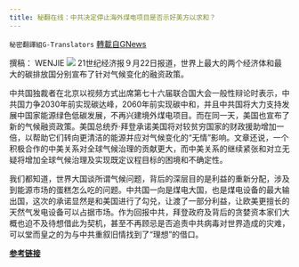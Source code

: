 ```yaml
---
title: 秘翻在线：中共决定停止海外煤电项目是否示好美方以求和？
---
```

`秘密翻譯組G-Translators` [轉載自GNews](https://gnews.org/zh-hans/1548277/)

撰稿： WENJIE
![](https://assets.gnews.org/wp-content/uploads/2021/09/Screenshot-2021-09-23-014334.jpg)
21世纪经济报９月22日报道，世界上最大的两个经济体和最大的碳排放国分别宣布了针对气候变化的融资政策。

中共国独裁者在北京以视频方式出席第七十六届联合国大会一般性辩论时表示，中共国力争2030年前实现碳达峰，2060年前实现碳中和，并且中共国将大力支持发展中国家能源绿色低碳发展，不再兴建境外煤电项目。而在同一天，美国也宣布了新的气候融资政策。美国总统乔·拜登承诺美国将对较贫穷国家的财政援助增加一倍，以帮助它们转向更清洁的能源并应对气候变化的“无情”影响。文章还说，一个积极合作的中美关系对全球气候治理的贡献更大，而中美关系的继续紧张和对立无疑将增加全球气候治理及实现既定议程目标的困境和不确定性。

我们都知道，世界大国谈所谓气候问题，背后的深层目的是利益的重新分配，涉及到能源市场的蛋糕怎么吃的问题。中共国一向是煤电大国，也是煤电设备的最大输出国，这次的承诺显然是和美国进行了勾兑，让渡了一部分利益，让欧美更擅长的天然气发电设备可以占据市场。作为回报中共，拜登政府及背后的贪婪资本家们大概也迫不及待想借此为契机，甚至不再顾忌是否追责中共病毒对世界造成的灾难，可以堂而皇之的为与中共重叙旧情找到了“理想”的借口。

**[参考链接](https://m.21jingji.com/article/20210922/herald/c22e24d04d52a8eca40ced637aa3982c.html)**
